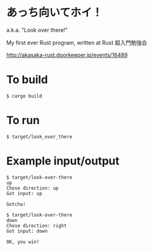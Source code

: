# あっち向いてホイ！

a.k.a. "Look over there!"

My first ever Rust program, written at Rust 超入門勉強会

http://akasaka-rust.doorkeeper.jp/events/16489

# To build

```
$ cargo build
```

# To run

```
$ target/look_over_there
```

# Example input/output

```
$ target/look-over-there
up
Chose direction: up
Got input: up

Gotcha!

$ target/look-over-there
down
Chose direction: right
Got input: down

OK, you win!
```
